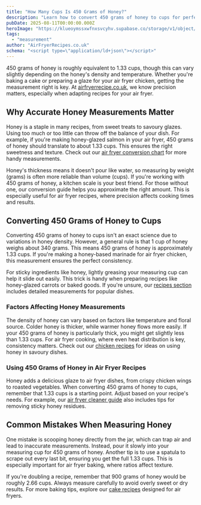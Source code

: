 ```yaml
---
title: "How Many Cups Is 450 Grams of Honey?"
description: "Learn how to convert 450 grams of honey to cups for perfect baking and cooking every time. Includes tips for air fryer recipes!"
pubDate: 2025-08-11T00:00:00.000Z
heroImage: "https://klueoymssxwfnxsvcyhv.supabase.co/storage/v1/object/public/md/how-many-cups-is-450-grams-of-honey-6299bb9c.webp"
tags:
  - "measurement"
author: "AirFryerRecipes.co.uk"
schema: "<script type=\"application/ld+json\"></script>"
---
```


<p>450 grams of honey is roughly equivalent to 1.33 cups, though this can vary slightly depending on the honey's density and temperature. Whether you're baking a cake or preparing a glaze for your air fryer chicken, getting the measurement right is key. At <a href=https://www.airfryerrecipe.co.uk>airfryerrecipe.co.uk</a>, we know precision matters, especially when adapting recipes for your air fryer.</p>

<h2>Why Accurate Honey Measurements Matter</h2>
<p>Honey is a staple in many recipes, from sweet treats to savoury glazes. Using too much or too little can throw off the balance of your dish. For example, if you're making honey-glazed salmon in your air fryer, 450 grams of honey should translate to about 1.33 cups. This ensures the right sweetness and texture. Check out our <a href=https://www.airfryerrecipe.co.uk/air-fryer-conversion-chart>air fryer conversion chart</a> for more handy measurements.</p>
<p>Honey's thickness means it doesn't pour like water, so measuring by weight (grams) is often more reliable than volume (cups). If you're working with 450 grams of honey, a kitchen scale is your best friend. For those without one, our conversion guide helps you approximate the right amount. This is especially useful for air fryer recipes, where precision affects cooking times and results.</p>

<h2>Converting 450 Grams of Honey to Cups</h2>
<p>Converting 450 grams of honey to cups isn't an exact science due to variations in honey density. However, a general rule is that 1 cup of honey weighs about 340 grams. This means 450 grams of honey is approximately 1.33 cups. If you're making a honey-based marinade for air fryer chicken, this measurement ensures the perfect consistency.</p>
<p>For sticky ingredients like honey, lightly greasing your measuring cup can help it slide out easily. This trick is handy when preparing recipes like honey-glazed carrots or baked goods. If you're unsure, our <a href=https://www.airfryerrecipe.co.uk/recipes>recipes section</a> includes detailed measurements for popular dishes.</p>

<h3>Factors Affecting Honey Measurements</h3>
<p>The density of honey can vary based on factors like temperature and floral source. Colder honey is thicker, while warmer honey flows more easily. If your 450 grams of honey is particularly thick, you might get slightly less than 1.33 cups. For air fryer cooking, where even heat distribution is key, consistency matters. Check out our <a href=https://www.airfryerrecipe.co.uk/recipe-category/chicken>chicken recipes</a> for ideas on using honey in savoury dishes.</p>

<h3>Using 450 Grams of Honey in Air Fryer Recipes</h3>
<p>Honey adds a delicious glaze to air fryer dishes, from crispy chicken wings to roasted vegetables. When converting 450 grams of honey to cups, remember that 1.33 cups is a starting point. Adjust based on your recipe's needs. For example, our <a href=https://www.airfryerrecipe.co.uk/air-fryer-cleaner>air fryer cleaner guide</a> also includes tips for removing sticky honey residues.</p>

<h2>Common Mistakes When Measuring Honey</h2>
<p>One mistake is scooping honey directly from the jar, which can trap air and lead to inaccurate measurements. Instead, pour it slowly into your measuring cup for 450 grams of honey. Another tip is to use a spatula to scrape out every last bit, ensuring you get the full 1.33 cups. This is especially important for air fryer baking, where ratios affect texture.</p>
<p>If you're doubling a recipe, remember that 900 grams of honey would be roughly 2.66 cups. Always measure carefully to avoid overly sweet or dry results. For more baking tips, explore our <a href=https://www.airfryerrecipe.co.uk/recipe-category/cakes>cake recipes</a> designed for air fryers.</p>
